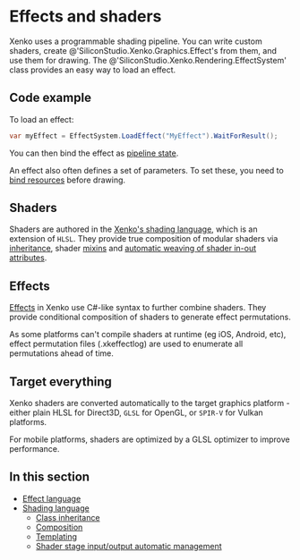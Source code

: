 # Effects and shaders

Xenko uses a programmable shading pipeline. You can write custom shaders, create @'SiliconStudio.Xenko.Graphics.Effect's from them, and use them for drawing. The @'SiliconStudio.Xenko.Rendering.EffectSystem' class provides an easy way to load an effect.

## Code example

To load an effect:

```cs
var myEffect = EffectSystem.LoadEffect("MyEffect").WaitForResult();
```

You can then bind the effect as [pipeline state](../low-level-api/pipeline-state.md).

An effect also often defines a set of parameters. To set these, you need to [bind resources](../low-level-api/resources.md) before drawing.

## Shaders

Shaders are authored in the [Xenko's shading language](shading-language/index.md), which is an extension of `HLSL`. They provide true composition of modular shaders via [inheritance](shading-language/classes-mixins-and-inheritance.md), shader [mixins](shading-language/composition.md) and [automatic weaving of shader in-out attributes](shading-language/automatic-shader-stage-input-output.md).

## Effects

[Effects](effect-language.md) in Xenko use C#-like syntax to further combine shaders. They provide conditional composition of shaders to generate effect permutations.

As some platforms can't compile shaders at runtime (eg iOS, Android, etc), effect permutation files (.xkeffectlog) are used to enumerate all permutations ahead of time.

## Target everything

Xenko shaders are converted automatically to the target graphics platform - either plain HLSL for Direct3D, `GLSL` for OpenGL, or `SPIR-V` for Vulkan platforms.

For mobile platforms, shaders are optimized by a GLSL optimizer to improve performance.

## In this section

* [Effect language](effect-language.md)
* [Shading language](shading-language/index.md)
    - [Class inheritance](classes-mixins-and-inheritance.md)
    - [Composition](composition.md)
    - [Templating](template.md)
    - [Shader stage input/output automatic management](automatic-shader-stage-input-output.md)
